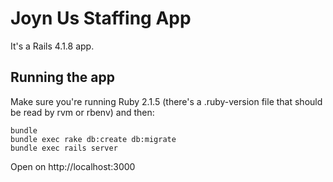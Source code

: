 Joyn Us Staffing App
================================

It's a Rails 4.1.8 app.

Running the app
---------------

Make sure you're running Ruby 2.1.5 (there's a .ruby-version file that should be
read by rvm or rbenv) and then:

    bundle
    bundle exec rake db:create db:migrate
    bundle exec rails server

Open on http://localhost:3000
